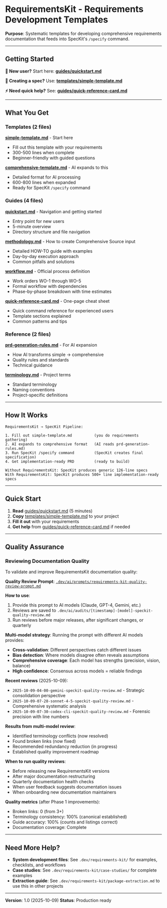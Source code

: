 # RequirementsKit - Requirements Development Templates

**Purpose**: Systematic templates for developing comprehensive requirements documentation that feeds into SpecKit's `/specify` command.

---

## Getting Started

**🚀 New user?** Start here: **[guides/quickstart.md](guides/quickstart.md)**

**📝 Creating a spec?** Use: **[templates/simple-template.md](templates/simple-template.md)**

**⚡ Need quick help?** See: **[guides/quick-reference-card.md](guides/quick-reference-card.md)**

---

## What You Get

### Templates (2 files)

**[simple-template.md](templates/simple-template.md)** - Start here
- Fill out this template with your requirements
- 300-500 lines when complete
- Beginner-friendly with guided questions

**[comprehensive-template.md](templates/comprehensive-template.md)** - AI expands to this
- Detailed format for AI processing
- 600-800 lines when expanded
- Ready for SpecKit `/specify` command

### Guides (4 files)

**[quickstart.md](guides/quickstart.md)** - Navigation and getting started
- Entry point for new users
- 5-minute overview
- Directory structure and file navigation

**[methodology.md](guides/methodology.md)** - How to create Comprehensive Source input
- Detailed HOW-TO guide with examples
- Day-by-day execution approach
- Common pitfalls and solutions

**[workflow.md](guides/workflow.md)** - Official process definition
- Work orders WO-1 through WO-5
- Formal workflow with dependencies
- Phase-by-phase breakdown with time estimates

**[quick-reference-card.md](guides/quick-reference-card.md)** - One-page cheat sheet
- Quick command reference for experienced users
- Template sections explained
- Common patterns and tips

### Reference (2 files)

**[prd-generation-rules.md](reference/prd-generation-rules.md)** - For AI expansion
- How AI transforms simple → comprehensive
- Quality rules and standards
- Technical guidance

**[terminology.md](reference/terminology.md)** - Project terms
- Standard terminology
- Naming conventions
- Project-specific definitions

---

## How It Works

```
RequirementsKit → SpecKit Pipeline:

1. Fill out simple-template.md          (you do requirements gathering)
2. AI expands to comprehensive format   (AI reads prd-generation-rules.md)
3. Run SpecKit /specify command         (SpecKit creates final specification)
4. Get implementation-ready PRD         (ready to build)

Without RequirementsKit: SpecKit produces generic 126-line specs
With RequirementsKit: SpecKit produces 500+ line implementation-ready specs
```

---

## Quick Start

1. **Read** [guides/quickstart.md](guides/quickstart.md) (5 minutes)
2. **Copy** [templates/simple-template.md](templates/simple-template.md) to your project
3. **Fill it out** with your requirements
4. **Get help** from [guides/quick-reference-card.md](guides/quick-reference-card.md) if needed

---

## Quality Assurance

### Reviewing Documentation Quality

To validate and improve RequirementsKit documentation quality:

**Quality Review Prompt**: [`.dev/ai/prompts/requirements-kit-quality-review-prompt.md`](../../.dev/ai/prompts/requirements-kit-quality-review-prompt.md)

**How to use**:
1. Provide this prompt to AI models (Claude, GPT-4, Gemini, etc.)
2. Reviews are saved to `.dev/ai/audits/[timestamp]-[model]-speckit-quality-review.md`
3. Run reviews before major releases, after significant changes, or quarterly

**Multi-model strategy**: Running the prompt with different AI models provides:
- **Cross-validation**: Different perspectives catch different issues
- **Bias detection**: Where models disagree often reveals assumptions
- **Comprehensive coverage**: Each model has strengths (precision, vision, balance)
- **High confidence**: Consensus across models = reliable findings

**Recent reviews** (2025-10-09):
- `2025-10-09-04-00-gemini-speckit-quality-review.md` - Strategic consolidation perspective
- `2025-10-09-07-28-sonnet-4-5-speckit-quality-review.md` - Comprehensive systematic analysis
- `2025-10-09-07-30-codex-cli-speckit-quality-review.md` - Forensic precision with line numbers

**Results from multi-model review**:
- Identified terminology conflicts (now resolved)
- Found broken links (now fixed)
- Recommended redundancy reduction (in progress)
- Established quality improvement roadmap

**When to run quality reviews**:
- Before releasing new RequirementsKit versions
- After major documentation restructuring
- Quarterly documentation health checks
- When user feedback suggests documentation issues
- When onboarding new documentation maintainers

**Quality metrics** (after Phase 1 improvements):
- Broken links: 0 (from 3+)
- Terminology consistency: 100% (canonical established)
- Guide accuracy: 100% (counts and listings correct)
- Documentation coverage: Complete

---

## Need More Help?

- **System development files**: See `.dev/requirements-kit/` for examples, checklists, and workflows
- **Case studies**: See `.dev/requirements-kit/case-studies/` for complete examples
- **Extraction guide**: See `.dev/requirements-kit/package-extraction.md` to use this in other projects

---

**Version**: 1.0 (2025-10-09)
**Status**: Production ready
